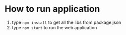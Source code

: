 # How to run application

1. type `npm install` to get all the libs from package.json
2. type `npm start` to run the web application